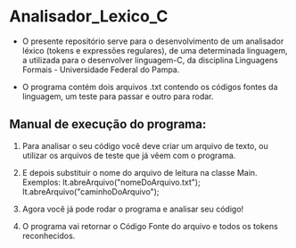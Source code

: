# Analisador_Lexico_C

- O presente repositório serve para o desenvolvimento de um analisador léxico (tokens e expressões regulares), de uma determinada linguagem, a utilizada para o desenvolver linguagem-C, da disciplina Linguagens Formais - Universidade Federal do Pampa.

- O programa contém dois arquivos .txt contendo os códigos fontes da linguagem, um teste para passar e outro para rodar.

## Manual de execução do programa:

1. Para analisar o seu código você deve criar um arquivo de texto, ou utilizar os arquivos de teste que já vêem com o programa. 
2. E depois substituir o nome do arquivo de leitura na classe Main.
Exemplos: 
        lt.abreArquivo("nomeDoArquivo.txt");
        lt.abreArquivo("caminhoDoArquivo");

3. Agora você já pode rodar o programa e analisar seu código!

4. O programa vai retornar o Código Fonte do arquivo e todos os tokens reconhecidos.

 
